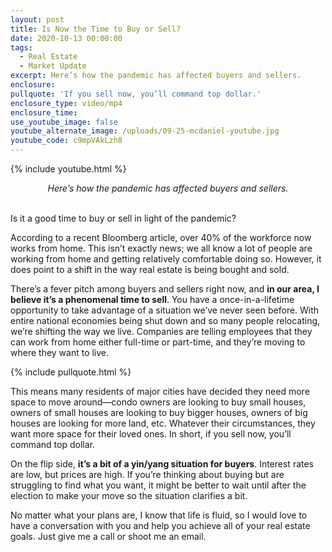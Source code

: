 ```yaml
---
layout: post
title: Is Now the Time to Buy or Sell?
date: 2020-10-13 00:00:00
tags:
  - Real Estate
  - Market Update
excerpt: Here’s how the pandemic has affected buyers and sellers.
enclosure:
pullquote: 'If you sell now, you’ll command top dollar.'
enclosure_type: video/mp4
enclosure_time:
use_youtube_image: false
youtube_alternate_image: /uploads/09-25-mcdaniel-youtube.jpg
youtube_code: c9mpVAkLzh8
---
```


{% include youtube.html %}

<center><em>Here&rsquo;s how the pandemic has affected buyers and sellers.</em></center>

<br>Is it a good time to buy or sell in light of the pandemic?

According to a recent Bloomberg article, over 40% of the workforce now works from home. This isn’t exactly news; we all know a lot of people are working from home and getting relatively comfortable doing so. However, it does point to a shift in the way real estate is being bought and sold.

There’s a fever pitch among buyers and sellers right now, and **in our area, I believe it’s a phenomenal time to sell**. You have a once-in-a-lifetime opportunity to take advantage of a situation we’ve never seen before. With entire national economies being shut down and so many people relocating, we’re shifting the way we live. Companies are telling employees that they can work from home either full-time or part-time, and they’re moving to where they want to live.

{% include pullquote.html %}

This means many residents of major cities have decided they need more space to move around—condo owners are looking to buy small houses, owners of small houses are looking to buy bigger houses, owners of big houses are looking for more land, etc. Whatever their circumstances, they want more space for their loved ones. In short, if you sell now, you’ll command top dollar.

On the flip side, **it’s a bit of a yin/yang situation for buyers**. Interest rates are low, but prices are high. If you’re thinking about buying but are struggling to find what you want, it might be better to wait until after the election to make your move so the situation clarifies a bit.

No matter what your plans are, I know that life is fluid, so I would love to have a conversation with you and help you achieve all of your real estate goals. Just give me a call or shoot me an email.